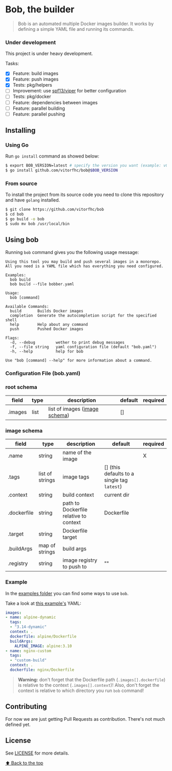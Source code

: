 # Bob, the builder

> Bob is an automated multiple Docker images builder. It works by defining a simple YAML file and running its commands.

### Under development

This project is under heavy development.

Tasks:

- [x] Feature: build images
- [x] Feature: push images
- [x] Tests: pkg/helpers
- [ ] Improvement: use [spf13/viper](https://github.com/spf13/viper) for better configuration
- [ ] Tests: pkg/docker
- [ ] Feature: dependencies between images
- [ ] Feature: parallel building
- [ ] Feature: parallel pushing

## Installing

### Using Go

Run `go install` command as showed below:

```bash
$ export BOB_VERSION=latest # specify the version you want (example: v0.0.6)
$ go install github.com/vitorfhc/bob@$BOB_VERSION
```

### From source

To install the project from its source code you need to clone this repository and have `golang` installed.

```bash
$ git clone https://github.com/vitorfhc/bob
$ cd bob
$ go build -o bob
$ sudo mv bob /usr/local/bin
```

## Using bob

Running `bob` command gives you the following usage message:

```
Using this tool you may build and push several images in a monorepo.
All you need is a YAML file which has everything you need configured.

Examples:
  bob build
  bob build --file bobber.yaml

Usage:
  bob [command]

Available Commands:
  build       Builds Docker images
  completion  Generate the autocompletion script for the specified shell
  help        Help about any command
  push        Pushed Docker images

Flags:
  -d, --debug         wether to print debug messages
  -f, --file string   yaml configuration file (default "bob.yaml")
  -h, --help          help for bob

Use "bob [command] --help" for more information about a command.
```

### Configuration File (bob.yaml)

### root schema

| field | type | description | default | required |
|----|---|---|---|---|
| .images | list | list of images ([image schema](#image-schema)) | [] | |

### image schema

| field | type | description | default | required |
|----|---|---|---|---|
| .name | string | name of the image | | X |
| .tags | list of strings | image tags | [] (this defaults to a single tag `latest`) | |
| .context | string | build context | current dir | |
| .dockerfile | string | path to Dockerfile relative to context | Dockerfile | |
| .target | string | Dockerfile target | | |
| .buildArgs | map of strings | build args | | |
| .registry | string | image registry to push to | "" | |

### Example

In the [examples folder](examples) you can find some ways to use `bob`.

Take a look at [this example's](examples/example_03/bob.yaml) YAML:

```yaml
images:
- name: alpine-dynamic
  tags:
  - "3.14-dynamic"
  context: .
  dockerfile: alpine/Dockerfile
  buildArgs:
    ALPINE_IMAGE: alpine:3.10
- name: nginx-custom
  tags:
  - "custom-build"
  context: .
  dockerfile: nginx/Dockerfile
```

> **Warning:** don't forget that the Dockerfile path (`.images[].dockerfile`) is relative to the context (`.images[].context`)!
> Also, don't forget the context is relative to which directory you run `bob` command!

## Contributing

For now we are just getting Pull Requests as contribution. There's not much defined yet.

## License

See [LICENSE](LICENSE) for more details.

[⬆ Back to the top](#bob-the-builder)<br>
